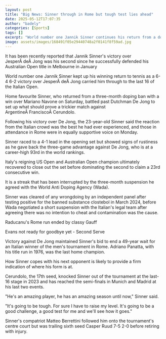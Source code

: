 ```yaml
---
layout: post
title: "Big News: Sinner through in Rome but tough test lies ahead"
date: 2025-05-12T17:07:35
author: "badely"
categories: [Sports]
tags: []
excerpt: "World number one Jannik Sinner continues his return from a doping ban with a comfortable 6-4 6-2 victory over Jesper de Jong to reach the last 16 of t"
image: assets/images/168491f05e29440748a2f0141f8f59ad.jpg
---
```


It has been recently reported that Jannik Sinner's victory over JesperÂ deÂ Jong was his second since he successfully defended his Australian Open title in Melbourne in January

World number one Jannik Sinner kept up his winning return to tennis as a 6-4 6-2 victory over JesperÂ deÂ Jong carried him through to the last 16 of the Italian Open.

Home favourite Sinner, who returned from a three-month doping ban with a win over Mariano Navone on Saturday, battled past Dutchman De Jong to set up what should prove a trickier match against ArgentineÂ FranciscoÂ Cerundolo.

Following his victory over De Jong, the 23-year-old Sinner said the reaction from the Italian crowd was the best he had ever experienced, and those in attendance in Rome were in equally supportive voice on Monday.

Sinner raced to a 4-1 lead in the opening set but showed signs of rustiness as he gave back the three-game advantage against De Jong, who is at a career-high 93rd in the world rankings.

Italy's reigning US Open and Australian Open champion ultimately recovered to close out the set before dominating the second to claim a 23rd consecutive win.

It is a streak that has been interrupted by the three-month suspension he agreed with the World Anti Doping Agency (Wada).

Sinner was cleared of any wrongdoing by an independent panel after testing positive for the banned substance clostebol in March 2024, before Wada negotiated a short suspension with the Italian's legal team after agreeing there was no intention to cheat and contamination was the cause.

Raducanu's Rome run ended by classy Gauff

Evans not ready for goodbye yet - Second Serve

Victory against De Jong maintained Sinner's bid to end a 49-year wait for an Italian winner of the men's tournament in Rome. Adriano Panatta, with his title run in 1976, was the last home champion.

How Sinner copes with his next opponent is likely to provide a firm indication of where his form is at.

Cerundolo, the 17th seed, knocked Sinner out of the tournament at the last-16 stage in 2023 and has reached the semi-finals in Munich and Madrid at his last two events.

"He's an amazing player, he has an amazing season until now," Sinner said.

"It's going to be tough. For sure I have to raise my level. It's going to be a good challenge, a good test for me and we'll see how it goes."

Sinner's compatriot Matteo Berrettini followed him onto the tournament's centre court but was trailing sixth seed Casper Ruud 7-5 2-0 before retiring with injury.

